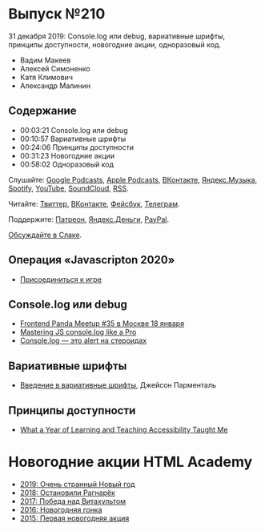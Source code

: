 # Выпуск №210

31 декабря 2019: Console.log или debug, вариативные шрифты, принципы доступности, новогодние акции, одноразовый код.

- Вадим Макеев
- Алексей Симоненко
- Катя Климович
- Александр Малинин

## Содержание

- 00:03:21 Console.log или debug
- 00:10:57 Вариативные шрифты
- 00:24:06 Принципы доступности
- 00:31:23 Новогодние акции
- 00:58:02 Одноразовый код

Слушайте: [Google Podcasts](https://podcasts.google.com/?feed=aHR0cHM6Ly93ZWItc3RhbmRhcmRzLnJ1L3BvZGNhc3QvZmVlZC8), [Apple Podcasts](https://podcasts.apple.com/podcast/id1080500016), [ВКонтакте](https://vk.com/podcasts-32017543), [Яндекс.Музыка](https://music.yandex.ru/album/6245956), [Spotify](https://open.spotify.com/show/3rzAcADjpBpXt73L0epTjV), [YouTube](https://www.youtube.com/playlist?list=PLMBnwIwFEFHcwuevhsNXkFTcadeX5R1Go), [SoundCloud](https://soundcloud.com/web-standards), [RSS](https://web-standards.ru/podcast/feed/).

Читайте: [Твиттер](https://twitter.com/webstandards_ru), [ВКонтакте](https://vk.com/webstandards_ru), [Фейсбук](https://www.facebook.com/webstandardsru), [Телеграм](https://t.me/webstandards_ru).

Поддержите: [Патреон](https://www.patreon.com/webstandards_ru), [Яндекс.Деньги](https://money.yandex.ru/to/41001119329753), [PayPal](https://www.paypal.me/pepelsbey).

[Обсуждайте в Слаке](http://slack.web-standards.ru/).

## Операция «Javascripton 2020»

- [Присоединиться к игре](https://htmlacademy.ru/special/newyear/2020?user_id=168175&utm_source=ws&utm_medium=podcast&utm_campaign=311219&utm_content=link)

## Console.log или debug

- [Frontend Panda Meetup #35 в Москве 18 января](https://panda-meetup.ru/msk-frontend-meetup-6)
- [Mastering JS console.log like a Pro](https://medium.com/p/1c634e6393f9)
- [Console.log — это alert на стероидах](https://vk.com/wall-32017543_22312)

## Вариативные шрифты

- [Введение в вариативные шрифты](https://medium.com/p/3f2b6123e1cd), Джейсон Парменталь

## Принципы доступности

- [What a Year of Learning and Teaching Accessibility Taught Me](https://www.24a11y.com/2019/what-a-year-of-learning-and-teaching-accessibility-taught-me/)

# Новогодние акции HTML Academy

- [2019: Очень странный Новый год](https://htmlacademy.ru/blog/academy/events/stranger-new-year)
- [2018: Остановили Рагнарёк](https://htmlacademy.ru/blog/academy/events/stop-ragnarok-new-year)
- [2017: Победа над Витахультом](https://htmlacademy.ru/blog/academy/events/battle-for-the-new-year)
- [2016: Новогодняя гонка](https://htmlacademy.ru/blog/academy/events/surviving-in-the-new-years-race)
- [2015: Первая новогодняя акция](https://htmlacademy.ru/blog/academy/events/christmas-campaign)
